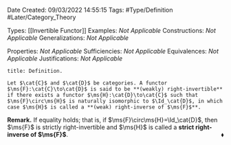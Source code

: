 <div class="topSpace"></div>

Date Created: 09/03/2022 14:55:15
Tags: #Type/Definition #Later/Category_Theory

Types: [[Invertible Functor]]
Examples: <i>Not Applicable</i>
Constructions: <i>Not Applicable</i>
Generalizations: <i>Not Applicable</i>

Properties: <i>Not Applicable</i>
Sufficiencies: <i>Not Applicable</i>
Equivalences: <i>Not Applicable</i>
Justifications: <i>Not Applicable</i>

``` ad-Definition
title: Definition.

Let $\cat{C}$ and $\cat{D}$ be categories. A functor $\ms{F}:\cat{C}\to\cat{D}$ is said to be **(weakly) right-invertible** if there exists a functor $\ms{H}:\cat{D}\to\cat{C}$ such that $\ms{F}\circ\ms{H}$ is naturally isomorphic to $\Id_\cat{D}$, in which case $\ms{H}$ is called a **(weak) right-inverse of $\ms{F}$**.

```

<b>Remark.</b> If equality holds; that is, if $\ms{F}\circ\ms{H}=\Id_\cat{D}$, then $\ms{F}$ is strictly right-invertible and $\ms{H}$ is called a **strict right-inverse of $\ms{F}$**.<span style="float:right;">$\blacklozenge$</span>
